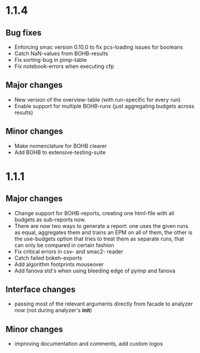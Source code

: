 # 1.1.4

## Bug fixes

* Enforcing smac version 0.10.0 to fix pcs-loading issues for booleans
* Catch NaN-values from BOHB-results
* Fix sorting-bug in pimp-table
* Fix notebook-errors when executing cfp

## Major changes
* New version of the overview-table (with run-specific for every run)
* Enable support for multiple BOHB-runs (just aggregating budgets across results)

## Minor changes

* Make nomenclature for BOHB clearer
* Add BOHB to extensive-testing-suite

# 1.1.1

## Major changes

* Change support for BOHB-reports, creating one html-file with all budgets as sub-reports now.
* There are now two ways to generate a report: one uses the given runs as equal, aggregates them and trains an EPM on
  all of them, the other is the use-budgets option that tries to treat them as separate runs, that can only be compared
  in certain fashion
* Fix critical errors in csv- and smac2- reader
* Catch failed bokeh-exports
* Add algorithm footprints mouseover
* Add fanova std's when using bleeding edge of pyimp and fanova

## Interface changes

* passing most of the relevant arguments directly from facade to analyzer now (not during analyzer's __init__)

## Minor changes

* improving documentation and comments, add custom logos
